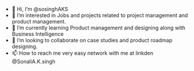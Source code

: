 - 👋 Hi, I’m @sosinghAKS
- 👀 I’m interested in Jobs and projects related to project management and product management. 
- 🌱 I’m currently learning Product management and designing along with Business Intelligence
- 💞️ I’m looking to collaborate on case studies and product roadmap designing.
- 📫 How to reach me very easy network with me at linkden @SonaliA.K.singh 

<!---
sosinghAKS/sosinghAKS is a ✨ special ✨ repository because its `README.md` (this file) appears on your GitHub profile.
You can click the Preview link to take a look at your changes.
--->
